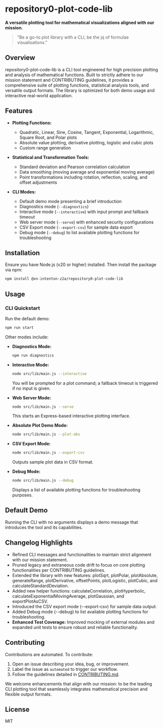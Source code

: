 # repository0-plot-code-lib

**A versatile plotting tool for mathematical visualizations aligned with our mission.**

> "Be a go-to plot library with a CLI, be the jq of formulae visualisations."

## Overview

repository0-plot-code-lib is a CLI tool engineered for high precision plotting and analysis of mathematical functions. Built to strictly adhere to our mission statement and CONTRIBUTING guidelines, it provides a comprehensive suite of plotting functions, statistical analysis tools, and versatile output formats. The library is optimized for both demo usage and interactive real-world application.

## Features

- **Plotting Functions:**
  - Quadratic, Linear, Sine, Cosine, Tangent, Exponential, Logarithmic, Square Root, and Polar plots
  - Absolute value plotting, derivative plotting, logistic and cubic plots
  - Custom range generation

- **Statistical and Transformation Tools:**
  - Standard deviation and Pearson correlation calculation
  - Data smoothing (moving average and exponential moving average)
  - Point transformations including rotation, reflection, scaling, and offset adjustments

- **CLI Modes:**
  - Default demo mode presenting a brief introduction
  - Diagnostics mode (`--diagnostics`)
  - Interactive mode (`--interactive`) with input prompt and fallback timeout
  - Web server mode (`--serve`) with enhanced security configurations
  - CSV Export mode (`--export-csv`) for sample data export
  - Debug mode (`--debug`) to list available plotting functions for troubleshooting

## Installation

Ensure you have Node.js (v20 or higher) installed. Then install the package via npm:

```bash
npm install @xn-intenton-z2a/repository0-plot-code-lib
```

## Usage

### CLI Quickstart

Run the default demo:

```bash
npm run start
```

Other modes include:

- **Diagnostics Mode:**
  ```bash
  npm run diagnostics
  ```

- **Interactive Mode:**
  ```bash
  node src/lib/main.js --interactive
  ```
  You will be prompted for a plot command; a fallback timeout is triggered if no input is given.

- **Web Server Mode:**
  ```bash
  node src/lib/main.js --serve
  ```
  This starts an Express-based interactive plotting interface.

- **Absolute Plot Demo Mode:**
  ```bash
  node src/lib/main.js --plot-abs
  ```

- **CSV Export Mode:**
  ```bash
  node src/lib/main.js --export-csv
  ```
  Outputs sample plot data in CSV format.

- **Debug Mode:**
  ```bash
  node src/lib/main.js --debug
  ```
  Displays a list of available plotting functions for troubleshooting purposes.

## Default Demo

Running the CLI with no arguments displays a demo message that introduces the tool and its capabilities.

## Changelog Highlights

- Refined CLI messages and functionalities to maintain strict alignment with our mission statement.
- Pruned legacy and extraneous code drift to focus on core plotting functionalities per CONTRIBUTING guidelines.
- Extended the library with new features: plotSqrt, plotPolar, plotAbsolute, generateRange, plotDerivative, offsetPoints, plotLogistic, plotCubic, and calculateStandardDeviation.
- Added new helper functions: calculateCorrelation, plotHyperbolic, calculateExponentialMovingAverage, plotGaussian, and exportPlotAsCSV.
- Introduced the CSV export mode (--export-csv) for sample data output.
- Added Debug mode (--debug) to list available plotting functions for troubleshooting.
- **Enhanced Test Coverage:** Improved mocking of external modules and expanded unit tests to ensure robust and reliable functionality.

## Contributing

Contributions are automated. To contribute:

1. Open an issue describing your idea, bug, or improvement.
2. Label the issue as `automated` to trigger our workflow.
3. Follow the guidelines detailed in [CONTRIBUTING.md](./CONTRIBUTING.md).

We welcome enhancements that align with our mission: to be the leading CLI plotting tool that seamlessly integrates mathematical precision and flexible output formats.

## License

MIT
